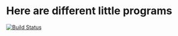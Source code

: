 # Here are different little programs
[![Build Status](https://app.travis-ci.com/Andrey525/Small_programs.svg?branch=master)](https://app.travis-ci.com/Andrey525/Small_programs)
